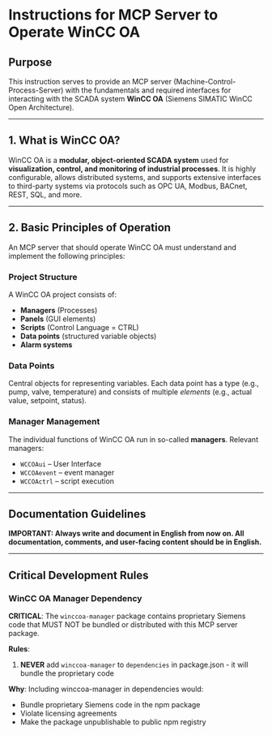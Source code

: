 # Instructions for MCP Server to Operate WinCC OA

## Purpose

This instruction serves to provide an MCP server (Machine-Control-Process-Server) with the fundamentals and required interfaces for interacting with the SCADA system **WinCC OA** (Siemens SIMATIC WinCC Open Architecture).

---

## 1. What is WinCC OA?

WinCC OA is a **modular, object-oriented SCADA system** used for **visualization, control, and monitoring of industrial processes**. It is highly configurable, allows distributed systems, and supports extensive interfaces to third-party systems via protocols such as OPC UA, Modbus, BACnet, REST, SQL, and more.

---

## 2. Basic Principles of Operation

An MCP server that should operate WinCC OA must understand and implement the following principles:

### Project Structure

A WinCC OA project consists of:

- **Managers** (Processes)
- **Panels** (GUI elements)
- **Scripts** (Control Language = CTRL)
- **Data points** (structured variable objects)
- **Alarm systems**

### Data Points

Central objects for representing variables. Each data point has a type (e.g., pump, valve, temperature) and consists of multiple *elements* (e.g., actual value, setpoint, status).

### Manager Management

The individual functions of WinCC OA run in so-called **managers**. Relevant managers:

- `WCCOAui` – User Interface
- `WCCOAevent` – event manager
- `WCCOActrl` – script execution


---

## Documentation Guidelines

**IMPORTANT: Always write and document in English from now on. All documentation, comments, and user-facing content should be in English.**

---

## Critical Development Rules

### WinCC OA Manager Dependency

**CRITICAL**: The `winccoa-manager` package contains proprietary Siemens code that MUST NOT be bundled or distributed with this MCP server package.

**Rules**:
1. **NEVER** add `winccoa-manager` to `dependencies` in package.json - it will bundle the proprietary code

**Why**: Including winccoa-manager in dependencies would:
- Bundle proprietary Siemens code in the npm package
- Violate licensing agreements
- Make the package unpublishable to public npm registry